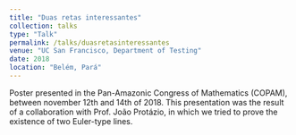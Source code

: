 ```yaml
---
title: "Duas retas interessantes"
collection: talks
type: "Talk"
permalink: /talks/duasretasinteressantes
venue: "UC San Francisco, Department of Testing"
date: 2018
location: "Belém, Pará"
---
```


Poster presented in the Pan-Amazonic Congress of Mathematics (COPAM), between november 12th and 14th of 2018. This presentation was the result of a collaboration with Prof. João Protázio, in which we tried to prove the existence of two Euler-type lines.
